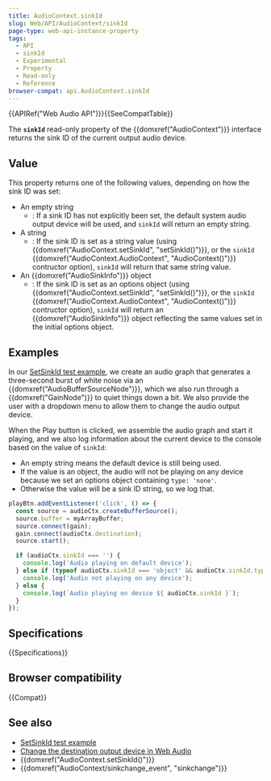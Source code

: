 ```yaml
---
title: AudioContext.sinkId
slug: Web/API/AudioContext/sinkId
page-type: web-api-instance-property
tags:
  - API
  - sinkId
  - Experimental
  - Property
  - Read-only
  - Reference
browser-compat: api.AudioContext.sinkId
---
```


{{APIRef("Web Audio API")}}{{SeeCompatTable}}

The **`sinkId`** read-only property of the
{{domxref("AudioContext")}} interface returns the sink ID of the current output audio device.

## Value

This property returns one of the following values, depending on how the sink ID was set:

- An empty string
  - : If a sink ID has not explicitly been set, the default system audio output device will be used, and `sinkId` will return an empty string.
- A string
  - : If the sink ID is set as a string value (using {{domxref("AudioContext.setSinkId", "setSinkId()")}}, or the `sinkId` {{domxref("AudioContext.AudioContext", "AudioContext()")}} contructor option), `sinkId` will return that same string value.
- An {{domxref("AudioSinkInfo")}} object
  - : If the sink ID is set as an options object (using {{domxref("AudioContext.setSinkId", "setSinkId()")}}, or the `sinkId` {{domxref("AudioContext.AudioContext", "AudioContext()")}} contructor option), `sinkId` will return an {{domxref("AudioSinkInfo")}} object reflecting the same values set in the initial options object.

## Examples

In our [SetSinkId test example](https://set-sink-id.glitch.me/), we create an audio graph that generates a three-second burst of white noise via an {{domxref("AudioBufferSourceNode")}}, which we also run through a {{domxref("GainNode")}} to quiet things down a bit. We also provide the user with a dropdown menu to allow them to change the audio output device.

When the Play button is clicked, we assemble the audio graph and start it playing, and we also log information about the current device to the console based on the value of `sinkId`:

- An empty string means the default device is still being used.
- If the value is an object, the audio will not be playing on any device because we set an options object containing `type: 'none'`.
- Otherwise the value will be a sink ID string, so we log that.

```js
playBtn.addEventListener('click', () => {
  const source = audioCtx.createBufferSource();
  source.buffer = myArrayBuffer;
  source.connect(gain);
  gain.connect(audioCtx.destination);
  source.start();

  if (audioCtx.sinkId === '') {
    console.log('Audio playing on default device');
  } else if (typeof audioCtx.sinkId === 'object' && audioCtx.sinkId.type === 'none') {
    console.log('Audio not playing on any device');
  } else {
    console.log(`Audio playing on device ${ audioCtx.sinkId }`);
  }
});
```

## Specifications

{{Specifications}}

## Browser compatibility

{{Compat}}

## See also

- [SetSinkId test example](https://set-sink-id.glitch.me/)
- [Change the destination output device in Web Audio](https://developer.chrome.com/blog/audiocontext-setsinkid/)
- {{domxref("AudioContext.setSinkId()")}}
- {{domxref("AudioContext/sinkchange_event", "sinkchange")}}
